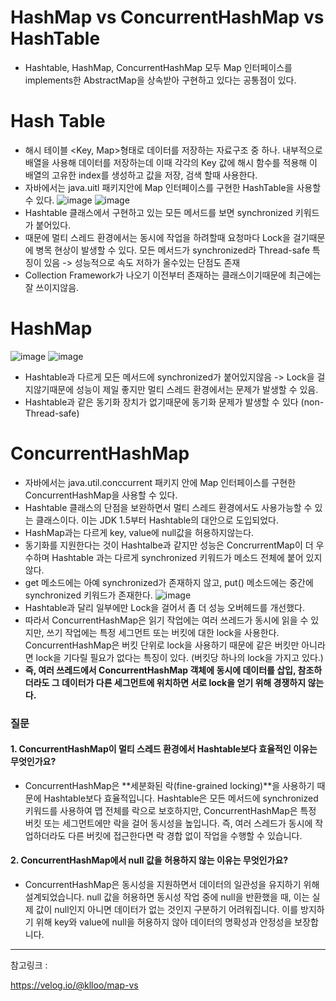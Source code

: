 # HashMap vs ConcurrentHashMap vs HashTable
- Hashtable, HashMap, ConcurrentHashMap 모두 Map 인터페이스를 implements한 AbstractMap을 상속받아 구현하고 있다는 공통점이 있다.

# Hash Table
- 해시 테이블 <Key, Map>형태로 데이터를 저장하는 자료구조 중 하나. 내부적으로 배열을 사용해 데이터를 저장하는데 이때 각각의 Key 값에 해시 함수를 적용해 이 배열의 고유한 index를 생성하고 값을 저장, 검색 할때 사용한다.
- 자바에서는 java.uitl 패키지안에 Map 인터페이스를 구현한 HashTable을 사용할 수 있다.
![image](https://github.com/user-attachments/assets/e539be72-9a39-4658-84ec-70d850b11c0e)
![image](https://github.com/user-attachments/assets/4db1679a-1d59-4809-b7cd-ad58d5af69bb)
- Hashtable 클래스에서 구현하고 있는 모든 메서드를 보면 synchronized 키워드가 붙어있다.
- 때문에 멀티 스레드 환경에서는 동시에 작업을 하려할때 요청마다 Lock을 걸기때문에 병목 현상이 발생할 수 있다. 모든 메서드가 synchronized라 Thread-safe 특징이 있음 -> 성능적으로 속도 저하가 올수있는 단점도 존재
- Collection Framework가 나오기 이전부터 존재하는 클래스이기때문에 최근에는 잘 쓰이지않음.


# HashMap
![image](https://github.com/user-attachments/assets/9a8c6da5-9ae8-4052-95ab-b3f190ea880a)
![image](https://github.com/user-attachments/assets/c437f033-32ef-4b47-a60e-c90788312c8d)
- Hashtable과 다르게 모든 메서드에 synchronized가 붙어있지않음 -> Lock을 걸지않기때문에 성능이 제일 좋지만 멀티 스레드 환경에서는 문제가 발생할 수 있음.
- Hashtable과 같은 동기화 장치가 없기때문에 동기화 문제가 발생할 수 있다 (non-Thread-safe)


# ConcurrentHashMap
- 자바에서는 java.util.conccurrent 패키지 안에 Map 인터페이스를 구현한 ConcurrentHashMap을 사용할 수 있다.
- Hashtable 클래스의 단점을 보완하면서 멀티 스레드 환경에서도 사용가능할 수 있는 클래스이다. 이는 JDK 1.5부터 Hashtable의 대안으로 도입되었다. 
- HashMap과는 다르게 key, value에 null값을 허용하지않는다. 
- 동기화를 지원한다는 것이 Hashtalbe과 같지만 성능은 ConcrurrentMap이 더 우수하며 Hashtable 과는 다르게 synchronized 키워드가 메소드 전체에 붙어 있지 않다.
- get 메소드에는 아예 synchronized가 존재하지 않고, put() 메소드에는 중간에 
synchronized 키워드가 존재한다.
![image](https://github.com/user-attachments/assets/584b429e-0aaa-4eba-aed3-8be773cd4bf3)
- Hashtable과 달리 일부에만 Lock을 걸어서 좀 더 성능 오버헤드를 개선했다.
- 따라서 ConcurrentHashMap은 읽기 작업에는 여러 쓰레드가 동시에 읽을 수 있지만, 쓰기 작업에는 특정 세그먼트 또는 버킷에 대한 lock을 사용한다.
ConcurrentHashMap은 버킷 단위로 lock을 사용하기 때문에 같은 버킷만 아니라면 lock을 기다릴 필요가 없다는 특징이 있다. (버킷당 하나의 lock을 가지고 있다.)
- **즉, 여러 쓰레드에서 ConcurrentHashMap 객체에 동시에 데이터를 삽입, 참조하더라도 그 데이터가 다른 세그먼트에 위치하면 서로 lock을 얻기 위해 경쟁하지 않는다.**


### 질문

#### 1. ConcurrentHashMap이 멀티 스레드 환경에서 Hashtable보다 효율적인 이유는 무엇인가요?
- ConcurrentHashMap은 **세분화된 락(fine-grained locking)**을 사용하기 때문에 Hashtable보다 효율적입니다. Hashtable은 모든 메서드에 synchronized 키워드를 사용하여 맵 전체를 락으로 보호하지만, ConcurrentHashMap은 특정 버킷 또는 세그먼트에만 락을 걸어 동시성을 높입니다. 즉, 여러 스레드가 동시에 작업하더라도 다른 버킷에 접근한다면 락 경합 없이 작업을 수행할 수 있습니다.

#### 2. ConcurrentHashMap에서 null 값을 허용하지 않는 이유는 무엇인가요?
- ConcurrentHashMap은 동시성을 지원하면서 데이터의 일관성을 유지하기 위해 설계되었습니다. null 값을 허용하면 동시성 작업 중에 null을 반환했을 때, 이는 실제 값이 null인지 아니면 데이터가 없는 것인지 구분하기 어려워집니다. 이를 방지하기 위해 key와 value에 null을 허용하지 않아 데이터의 명확성과 안정성을 보장합니다.

---

참고링크 : 

https://velog.io/@klloo/map-vs